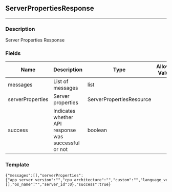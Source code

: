 ## ServerPropertiesResponse
---
### Description
Server Properties Response
### Fields
| Name | Description | Type | Allowed Values | Required |
| ---- | ----------- | ---- | -------------- | -------- |
| messages | List of messages | list |  | false |
| serverProperties | Server properties | ServerPropertiesResource |  | false |
| success | Indicates whether API response was successful or not | boolean |  | false |
### Template
```
{"messages":[],"serverProperties":{"app_server_version":"","cpu_architecture":"","custom":"","language_version":"","links":[],"os_name":"","server_id":0},"success":true}
```
